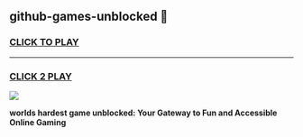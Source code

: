 
## github-games-unblocked 👋
<h3>
<a href="https://premium.freeplayer.one?title=github-games-unblocked&ref=14F">CLICK TO PLAY</a></h3>
<hr>

<h3>
<a href="https://premium.freeplayer.one?title=github-games-unblocked&ref=14F">CLICK 2 PLAY</a>
  
</h3>

<a href="https://premium.freeplayer.one?title=github-games-unblocked&ref=12F/"><img src="https://clearcache.store/games.png"></a>


**worlds hardest game unblocked: Your Gateway to Fun and Accessible Online Gaming**
